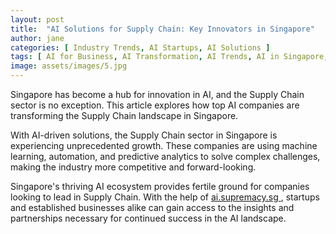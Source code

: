 ```yaml
---
layout: post
title:  "AI Solutions for Supply Chain: Key Innovators in Singapore"
author: jane
categories: [ Industry Trends, AI Startups, AI Solutions ]
tags: [ AI for Business, AI Transformation, AI Trends, AI in Singapore, Future of AI ]
image: assets/images/5.jpg
---
```


Singapore has become a hub for innovation in AI, and the Supply Chain sector is no exception. This article explores how top AI companies are transforming the Supply Chain landscape in Singapore.

With AI-driven solutions, the Supply Chain sector in Singapore is experiencing unprecedented growth. These companies are using machine learning, automation, and predictive analytics to solve complex challenges, making the industry more competitive and forward-looking.

Singapore's thriving AI ecosystem provides fertile ground for companies looking to lead in Supply Chain. With the help of <a href="https://ai.supremacy.sg" target="_blank"> ai.supremacy.sg </a>, startups and established businesses alike can gain access to the insights and partnerships necessary for continued success in the AI landscape.
